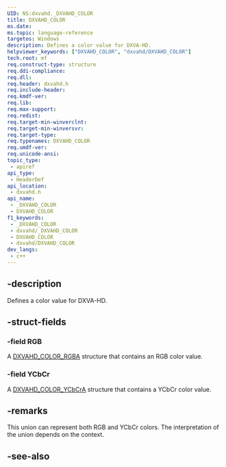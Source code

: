 ```yaml
---
UID: NS:dxvahd._DXVAHD_COLOR
title: DXVAHD_COLOR
ms.date: 
ms.topic: language-reference
targetos: Windows
description: Defines a color value for DXVA-HD.
helpviewer_keywords: ["DXVAHD_COLOR", "dxvahd/DXVAHD_COLOR"]
tech.root: mf
req.construct-type: structure
req.ddi-compliance: 
req.dll: 
req.header: dxvahd.h
req.include-header: 
req.kmdf-ver: 
req.lib: 
req.max-support: 
req.redist: 
req.target-min-winverclnt: 
req.target-min-winversvr: 
req.target-type: 
req.typenames: DXVAHD_COLOR
req.umdf-ver: 
req.unicode-ansi: 
topic_type:
 - apiref
api_type:
 - HeaderDef
api_location:
 - dxvahd.h
api_name:
 - _DXVAHD_COLOR
 - DXVAHD_COLOR
f1_keywords:
 - _DXVAHD_COLOR
 - dxvahd/_DXVAHD_COLOR
 - DXVAHD_COLOR
 - dxvahd/DXVAHD_COLOR
dev_langs:
 - c++
---
```


## -description

Defines a color value for DXVA-HD.

## -struct-fields

### -field RGB

A [DXVAHD_COLOR_RGBA](./ns-dxvahd-dxvahd_color_rgba.md) structure that contains an RGB color value.

### -field YCbCr

A [DXVAHD_COLOR_YCbCrA](./ns-dxvahd-dxvahd_color_ycbcra.md) structure that contains a YCbCr color value.

## -remarks

This union can represent both RGB and YCbCr colors. The interpretation of the union depends on the context.

## -see-also